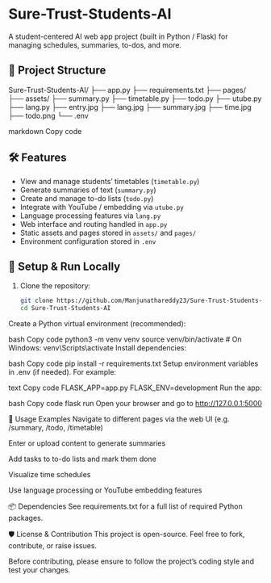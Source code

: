 # Sure-Trust-Students-AI

A student-centered AI web app project (built in Python / Flask) for managing schedules, summaries, to-dos, and more.  

## 📁 Project Structure

Sure-Trust-Students-AI/
├── app.py
├── requirements.txt
├── pages/
├── assets/
├── summary.py
├── timetable.py
├── todo.py
├── utube.py
├── lang.py
├── entry.jpg
├── lang.jpg
├── summary.jpg
├── time.jpg
├── todo.png
└── .env

markdown
Copy code

## 🛠️ Features

- View and manage students’ timetables (`timetable.py`)  
- Generate summaries of text (`summary.py`)  
- Create and manage to-do lists (`todo.py`)  
- Integrate with YouTube / embedding via `utube.py`  
- Language processing features via `lang.py`  
- Web interface and routing handled in `app.py`  
- Static assets and pages stored in `assets/` and `pages/`  
- Environment configuration stored in `.env`

## 🚀 Setup & Run Locally

1. Clone the repository:
   ```bash
   git clone https://github.com/Manjunathareddy23/Sure-Trust-Students-AI.git
   cd Sure-Trust-Students-AI
Create a Python virtual environment (recommended):

bash
Copy code
python3 -m venv venv
source venv/bin/activate   # On Windows: venv\Scripts\activate
Install dependencies:

bash
Copy code
pip install -r requirements.txt
Setup environment variables in .env (if needed). For example:

text
Copy code
FLASK_APP=app.py
FLASK_ENV=development
Run the app:

bash
Copy code
flask run
Open your browser and go to http://127.0.0.1:5000

🧪 Usage Examples
Navigate to different pages via the web UI (e.g. /summary, /todo, /timetable)

Enter or upload content to generate summaries

Add tasks to to-do lists and mark them done

Visualize time schedules

Use language processing or YouTube embedding features

📦 Dependencies
See requirements.txt for a full list of required Python packages.



🛡️ License & Contribution
This project is open-source. Feel free to fork, contribute, or raise issues.

Before contributing, please ensure to follow the project’s coding style and test your changes.
